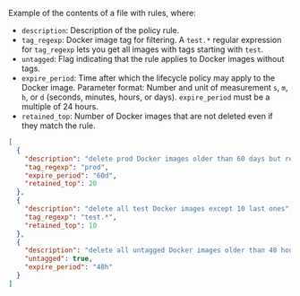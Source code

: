 Example of the contents of a file with rules, where:
* `description`: Description of the policy rule.
* `tag_regexp`: Docker image tag for filtering. A `test.*` regular expression for `tag_regexp` lets you get all images with tags starting with `test`.
* `untagged`: Flag indicating that the rule applies to Docker images without tags.
* `expire_period`: Time after which the lifecycle policy may apply to the Docker image. Parameter format: Number and unit of measurement `s`, `m`, `h`, or `d` (seconds, minutes, hours, or days). `expire_period` must be a multiple of 24 hours.
* `retained_top`: Number of Docker images that are not deleted even if they match the rule.

```json
[
  {
    "description": "delete prod Docker images older than 60 days but retain 20 last ones",
    "tag_regexp": "prod",
    "expire_period": "60d",
    "retained_top": 20
  },
  {
    "description": "delete all test Docker images except 10 last ones",
    "tag_regexp": "test.*",
    "retained_top": 10
  },
  {
    "description": "delete all untagged Docker images older than 48 hours",
    "untagged": true,
    "expire_period": "48h"
  }
]
```